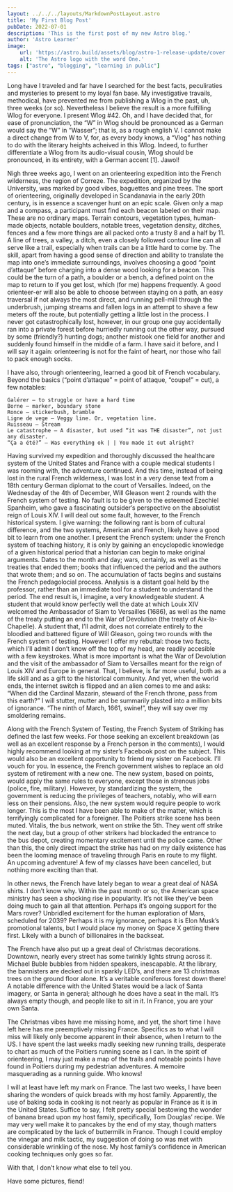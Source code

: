 ```yaml
---
layout: ../../../layouts/MarkdownPostLayout.astro
title: 'My First Blog Post'
pubDate: 2022-07-01
description: 'This is the first post of my new Astro blog.'
author: 'Astro Learner'
image:
    url: 'https://astro.build/assets/blog/astro-1-release-update/cover.jpeg' 
    alt: 'The Astro logo with the word One.'
tags: ["astro", "blogging", "learning in public"]
---
```


Long have I traveled and far have I searched for the best facts, peculiraties and mysteries to present to my loyal fan base. My investigative travails, methodical, have prevented me from publishing a Wlog in the past, uh, three weeks (or so). Nevertheless I believe the result is a more fulfilling Wlog for everyone. I present Wlog #42. Oh, and I have decided that, for ease of pronunciation, the “W” in Wlog should be pronounced as a German would say the “W” in “Wasser”; that is, as a rough english V. I cannot make a direct change from W to V, for, as every body knows, a “Vlog” has nothing to do with the literary heights acheived in this Wlog. Indeed, to further differentiate a Wlog from its audio-visual cousin, Wlog should be pronounced, in its entirety, with a German accent [1]. Jawol!

Nigh three weeks ago, I went on an orienteering expedition into the French wilderness, the region of Correze. The expedition, organized by the University, was marked by good vibes, baguettes and pine trees. The sport of orienteering, originally developed in Scandanavia in the early 20th century, is in essence a scavenger hunt on an epic scale. Given only a map and a compass, a participant must find each beacon labeled on their map. These are no ordinary maps. Terrain contours, vegetation types, human-made objects, notable boulders, notable trees, vegetation density, ditches, fences and a few more things are all packed onto a trusty 8 and a half by 11. A line of trees, a valley, a ditch, even a closely followed contour line can all serve like a trail, especially when trails can be a little hard to come by. The skill, apart from having a good sense of direction and ability to translate the map into one’s immediate surroundings, involves choosing a good “point d’attaque” before charging into a dense wood looking for a beacon. This could be the turn of a path, a boulder or a bench, a defined point on the map to return to if you get lost, which (for me) happens frequently. A good orienteer-er will also be able to choose between staying on a path, an easy traversal if not always the most direct, and running pell-mill through the underbrush, jumping streams and fallen logs in an attempt to shave a few meters off the route, but potentially getting a little lost in the process. I never got catastrophically lost, however, in our group one guy accidentally ran into a private forest before hurriedly running out the other way, pursued by some (friendly?) hunting dogs; another mistook one field for another and suddenly found himself in the middle of a farm. I have said it before, and I will say it again: orienteering is not for the faint of heart, nor those who fail to pack enough socks.

I have also, through orienteering, learned a good bit of French vocabulary. Beyond the basics (“point d’attaque” = point of attaque, “coupe!” = cut), a few notables:

    Galérer – to struggle or have a hard time
    Borne – marker, boundary stone
    Ronce – stickerbush, bramble
    Ligne de vege – Veggy line. Or, vegetation line.
    Ruisseau – Stream
    Le catastrophe – A disaster, but used “it was THE disaster”, not just any disaster.
    “Ça a été?” – Was everything ok | | You made it out alright?

Having survived my expedition and thoroughly discussed the healthcare system of the United States and France with a couple medical students I was rooming with, the adventure continued. And this time, instead of being lost in the rural French wilderness, I was lost in a very dense text from a 18th century German diplomat to the court of Versailles. Indeed, on the Wednesday of the 4th of December, Will Gleason went 2 rounds with the French system of testing. No fault is to be given to the esteemed Ezechiel Spanheim, who gave a fascinating outsider’s perspective on the absolutist reign of Louis XIV. I will deal out some fault, however, to the French historical system. I give warning: the following rant is born of cultural difference, and the two systems, American and French, likely have a good bit to learn from one another. I present the French system: under the French system of teaching history, it is only by gaining an encyclopedic knowledge of a given historical period that a historian can begin to make original arguments. Dates to the month and day; wars, certainly, as well as the treaties that ended them; books that influenced the period and the authors that wrote them; and so on. The accumulation of facts begins and sustains the French pedagolocial process. Analysis is a distant goal held by the professor, rather than an immediate tool for a student to understand the period. The end result is, I imagine, a very knowledgeable student. A student that would know perfectly well the date at which Louix XIV welcomed the Ambassador of Siam to Versailles (1686), as well as the name of the treaty putting an end to the War of Devolution (the treaty of Aix-la-Chapelle). A student that, I’ll admit, does not correlate entirely to the bloodied and battered figure of Will Gleason, going two rounds with the French system of testing. However! I offer my rebuttal: those two facts, which I’ll admit I don’t know off the top of my head, are readily accesible with a few keystrokes. What is more important is what the War of Devolution and the visit of the ambassador of Siam to Versailles meant for the reign of Louis XIV and Europe in general. That, I believe, is far more useful, both as a life skill and as a gift to the historical community. And yet, when the world ends, the internet switch is flipped and an alien comes to me and asks: “When did the Cardinal Mazarin, steward of the French throne, pass from this earth?” I will stutter, mutter and be summarily plasted into a million bits of ignorance. “The ninth of March, 1661, swine!”, they will say over my smoldering remains.

Along with the French System of Testing, the French System of Striking has defined the last few weeks. For those seeking an excellent breakdown (as well as an excellent response by a French person in the comments), I would highly recommend looking at my sister’s Facebook post on the subject. This would also be an excellent opportunity to friend my sister on Facebook. I’ll vouch for you. In essence, the French government wishes to replace an old system of retirement with a new one. The new system, based on points, would apply the same rules to everyone, except those in strenous jobs (police, fire, military). However, by standardizing the system, the government is reducing the privileges of teachers, notably, who will earn less on their pensions. Also, the new system would require people to work longer. This is the most I have been able to make of the matter, which is terrifyingly complicated for a foreigner. The Poitiers strike scene has been muted. Vitalis, the bus network, went on strike the 5th. They went off strike the next day, but a group of other strikers had blockaded the entrance to the bus depot, creating momentary excitement until the police came. Other than this, the only direct impact the strike has had on my daily existence has been the looming menace of traveling through Paris en route to my flight. An upcoming adventure! A few of my classes have been cancelled, but nothing more exciting than that.

In other news, the French have lately began to wear a great deal of NASA shirts. I don’t know why. Within the past month or so, the American space ministry has seen a shocking rise in popularity. It’s not like they’ve been doing much to gain all that attention. Perhaps it’s ongoing support for the Mars rover? Unbridled excitement for the human exploration of Mars, scheduled for 2039? Perhaps it is my ignorance, perhaps it is Elon Musk’s promotional talents, but I would place my money on Space X getting there first. Likely with a bunch of billionaires in the backseat.

The French have also put up a great deal of Christmas decorations. Downtown, nearly every street has some twinkly lights strung across it. Michael Buble bubbles from hidden speakers, inescapable. At the library, the bannisters are decked out in sparkly LED’s, and there are 13 christmas trees on the ground floor alone. It’s a veritable coniferous forest down there! A notable difference with the United States would be a lack of Santa imagery, or Santa in general; although he does have a seat in the mall. It’s always empty though, and people like to sit in it. In France, you are your own Santa.

The Christmas vibes have me missing home, and yet, the short time I have left here has me preemptively missing France. Specifics as to what I will miss will likely only become apparent in their absence, when I return to the US. I have spent the last weeks madly seeking new running trails, desperate to chart as much of the Poitiers running scene as I can. In the spirit of orienteering, I may just make a map of the trails and noteable points I have found in Poitiers during my pedestrian adventures. A memoire masquerading as a running guide. Who knows!

I will at least have left my mark on France. The last two weeks, I have been sharing the wonders of quick breads with my host family. Apparently, the use of baking soda in cooking is not nearly as popular in France as it is in the United States. Suffice to say, I felt pretty special bestowing the wonder of banana bread upon my host family, specifically, Tom Douglas’ recipe. We may very well make it to pancakes by the end of my stay, though matters are complicated by the lack of buttermilk in France. Though I could employ the vinegar and milk tactic, my suggestion of doing so was met with considerable wrinkling of the nose. My host family’s confidence in American cooking techniques only goes so far.

With that, I don’t know what else to tell you.

Have some pictures, fiend!